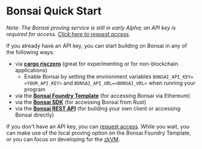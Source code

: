 # Bonsai Quick Start

_Note: The Bonsai proving service is still in early Alpha; an API key is required for access.
[Click here to request access]._

If you already have an API key, you can start building on Bonsai in any of the following ways:

- via **[cargo risczero]** (great for experimenting or for non-blockchain applications)
  - Enable Bonsai by setting the environment variables `BONSAI_API_KEY=<YOUR_API_KEY>` and `BONSAI_API_URL=<BONSAI_URL>` when running your program
- via the **[Bonsai Foundry Template]** (for accessing Bonsai via Ethereum)
- via the **[Bonsai SDK]** (for accessing Bonsai from Rust)
- via the **[Bonsai REST API]** (for building your own client or accessing Bonsai directly)

If you don't have an API key, you can [request access].
While you wait, you can make use of the local proving option on the Bonsai Foundry Template, or you can focus on developing for the [zkVM].

[Bonsai Foundry Template]: https://github.com/risc0/bonsai-foundry-template/blob/main/README.md
[Bonsai REST API]: https://api.bonsai.xyz/swagger-ui
[Bonsai SDK]: https://crates.io/crates/bonsai-sdk
[cargo risczero]: https://crates.io/crates/cargo-risczero
[Click here to request access]: https://bonsai.xyz/apply
[request access]: https://bonsai.xyz/apply
[zkVM]: ../zkvm
